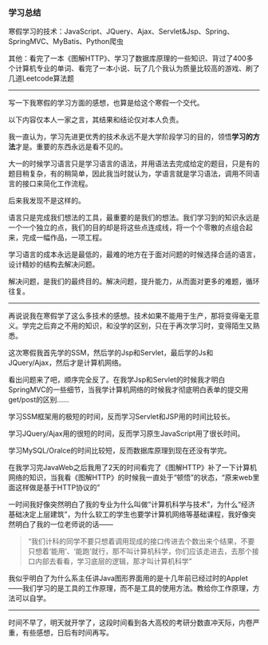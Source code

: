 ### 学习总结

寒假学习的技术：JavaScript、JQuery、Ajax、Servlet&Jsp、Spring、SpringMVC、MyBatis、Python爬虫

其他：看完了一本《图解HTTP》、学习了数据库原理的一些知识、背过了400多个计算机专业的单词、看完了一本小说、玩了几个我认为质量比较高的游戏、刷了几道Leetcode算法题

---

写一下我寒假的学习方面的感想，也算是给这个寒假一个交代。

以下内容仅本人一家之言，其结果和结论仅对本人负责。

我一直认为，学习先进更优秀的技术永远不是大学阶段学习的目的，领悟**学习的方法**才是。重要的东西永远是看不见的。

大一的时候学习语言只是学习语言的语法，并用语法去完成给定的题目，只是有的题目稍复杂，有的稍简单，因此我当时就认为，学语言就是学习语法，调用不同语言的接口来简化工作流程。

后来我发现不是这样的。

语言只是完成我们想法的工具，最重要的是我们的想法。我们学习到的知识永远是一个一个独立的点，我们的目的却是将这些点连成线，将一个个零散的点组合起来，完成一幅作品，一项工程。

学习语言的成本永远是最低的，最难的地方在于面对问题的时候选择合适的语言，设计精妙的结构去解决问题。

解决问题，是我们的最终目的。解决问题，提升能力，从而面对更多的难题，循环往复。

---

再说说我在寒假学了这么多技术的感想。技术如果不能用于生产，那将变得毫无意义。学完之后弃之不用的知识，和没学的区别，只在于再次学习时，变得陌生又熟悉。

这次寒假我首先学的SSM，然后学的Jsp和Servlet，最后学的Js和JQuery/Ajax，然后才是计算机网络。

看出问题来了吧，顺序完全反了。在我学Jsp和Servlet的时候我才明白SpringMVC的一些细节，当我学计算机网络的时候我才彻底明白表单的提交用get/post的区别......

学习SSM框架用的极短的时间，反而学习Servlet和JSP用的时间比较长。

学习JQuery/Ajax用的很短的时间，反而学习原生JavaScript用了很长时间。

学习MySQL/Oralce的时间比较短，反而数据库原理到现在还没有学完。

在我学习完JavaWeb之后我用了2天的时间看完了《图解HTTP》补了一下计算机网络的知识，当我看《图解HTTP》的时候我一直处于“顿悟”的状态，“原来web里面这样做是基于HTTP协议的”

一时间我好像突然明白了我的专业为什么叫做“计算机科学与技术”，为什么“经济基础决定上层建筑”，为什么软工的学生也要学计算机网络等基础课程，我好像突然明白了我的一位老师说的话——

>“我们计科的同学不要只想着调用现成的接口传进去个数出来个结果，不要只想着‘能用’、‘能跑’就行，那不叫计算机科学，你们应该走进去，去那个接口内部去看看，学习底层的逻辑，那才叫计算机科学”

我似乎明白了为什么系主任讲Java图形界面用的是十几年前已经过时的Applet——我们学习的是工具的工作原理，而不是工具的使用方法。教给你工作原理，方法可以自学。

---

时间不早了，明天就开学了，这段时间看到各大高校的考研分数直冲天际，内卷严重，有些感想，日后有时间再写。
